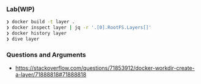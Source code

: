 ### Lab(WIP)

```sh
❯ docker build -t layer .
❯ docker inspect layer | jq -r '.[0].RootFS.Layers[]'
❯ docker history layer
❯ dive layer
```

### Questions and Arguments
- https://stackoverflow.com/questions/71853912/docker-workdir-create-a-layer/71888818#71888818
